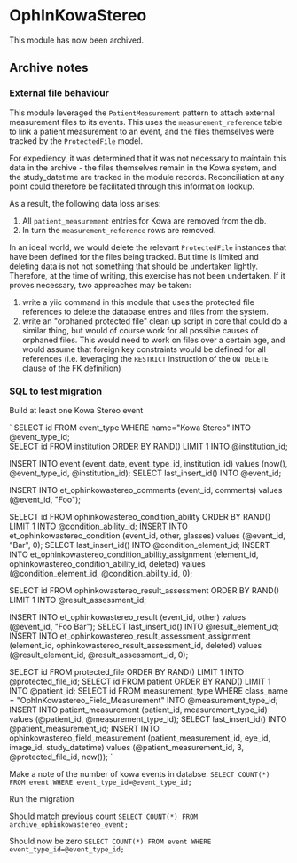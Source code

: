 # OphInKowaStereo

This module has now been archived.

## Archive notes

### External file behaviour

This module leveraged the `PatientMeasurement` pattern to attach external measurement files to its events. This uses the `measurement_reference` table to link a patient measurement to an event, and the files themselves were tracked by the `ProtectedFile` model.

For expediency, it was determined that it was not necessary to maintain this data in the archive - the files themselves remain in the Kowa system, and the study_datetime are tracked in the module records. Reconciliation at any point could therefore be facilitated through this information lookup.

As a result, the following data loss arises:

1. All `patient_measurement` entries for Kowa are removed from the db.
1. In turn the `measurement_reference` rows are removed.

In an ideal world, we would delete the relevant `ProtectedFile` instances that have been defined for the files being tracked. But time is limited and deleting data is not not something that should be undertaken lightly. Therefore, at the time of writing, this exercise has not been undertaken. If it proves necessary, two approaches may be taken:

1. write a yiic command in this module that uses the protected file references to delete the database entres and files from the system.
1. write an "orphaned protected file" clean up script in core that could do a similar thing, but would of course work for all possible causes of orphaned files. This would need to work on files over a certain age, and would assume that foreign key constraints would be defined for all references (i.e. leveraging the `RESTRICT` instruction of the `ON DELETE` clause of the FK definition)

### SQL to test migration

Build at least one Kowa Stereo event

`
SELECT id FROM event_type WHERE name="Kowa Stereo" INTO @event_type_id;     
SELECT id FROM institution ORDER BY RAND() LIMIT 1 INTO @institution_id;

INSERT INTO event (event_date, event_type_id, institution_id) values (now(), @event_type_id, @institution_id);
SELECT last_insert_id() INTO @event_id;

INSERT INTO et_ophinkowastereo_comments (event_id, comments) values (@event_id, "Foo");

SELECT id FROM ophinkowastereo_condition_ability ORDER BY RAND() LIMIT 1 INTO @condition_ability_id;
INSERT INTO et_ophinkowastereo_condition (event_id, other, glasses) values (@event_id, "Bar", 0);
SELECT last_insert_id() INTO @condition_element_id;
INSERT INTO et_ophinkowastereo_condition_ability_assignment (element_id, ophinkowastereo_condition_ability_id, deleted) values (@condition_element_id, @condition_ability_id, 0);

SELECT id FROM ophinkowastereo_result_assessment ORDER BY RAND() LIMIT 1 INTO @result_assessment_id;

INSERT INTO et_ophinkowastereo_result (event_id, other) values (@event_id, "Foo Bar");
SELECT last_insert_id() INTO @result_element_id;
INSERT INTO et_ophinkowastereo_result_assessment_assignment (element_id, ophinkowastereo_result_assessment_id, deleted) values (@result_element_id, @result_assessment_id, 0);

SELECT id FROM protected_file ORDER BY RAND() LIMIT 1 INTO @protected_file_id;
SELECT id FROM patient ORDER BY RAND() LIMIT 1 INTO @patient_id;
SELECT id FROM measurement_type WHERE class_name = "OphInKowastereo_Field_Measurement" INTO @measurement_type_id;
INSERT INTO patient_measurement (patient_id, measurement_type_id) values (@patient_id, @measurement_type_id);
SELECT last_insert_id() INTO @patient_measurement_id;
INSERT INTO ophinkowastereo_field_measurement (patient_measurement_id, eye_id, image_id, study_datetime) values (@patient_measurement_id, 3, @protected_file_id, now());
`

Make a note of the number of kowa events in databse.
`SELECT COUNT(*) FROM event WHERE event_type_id=@event_type_id;`

Run the migration

Should match previous count
`SELECT COUNT(*) FROM archive_ophinkowastereo_event;`

Should now be zero
`SELECT COUNT(*) FROM event WHERE event_type_id=@event_type_id;`
